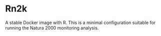 # Rn2k

A stable Docker image with R.
This is a minimal configuration suitable for running the Natura 2000 monitoring analysis.
